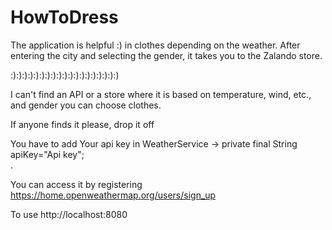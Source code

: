 # HowToDress


The application is helpful :) in clothes depending on the weather.
After entering the city and selecting the gender, it takes you to the Zalando store.

:):):):):):):):):):):):):):):):):):):)


I can't find an API or a store where it is based on temperature, wind, etc., and gender you can choose clothes.

If anyone finds it please,  drop it off



You have to add  Your api key in    WeatherService ->   private final String apiKey="Api key";  
.

You can access it by registering https://home.openweathermap.org/users/sign_up

To use http://localhost:8080
